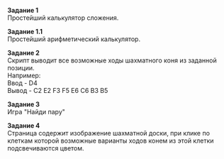 <b>Задание 1</b><br>
Простейший калькулятор сложения.

<b>Задание 1.1</b><br>
Простейший арифметический калькулятор.

<b>Задание 2</b><br>
Скрипт выводит все возможные ходы шахматного коня из заданной позиции.<br>
Например:<br>
Ввод - D4<br>
Вывод - C2 E2 F3 F5 E6 C6 B3 B5<br>

<b>Задание 3</b><br>
Игра "Найди пару"

<b>Задание 4</b><br>
Cтраница содержит изображение шахматной доски, при клике по клеткам которой возможные варианты ходов конем из этой клетки 
подсвечиваются цветом.
